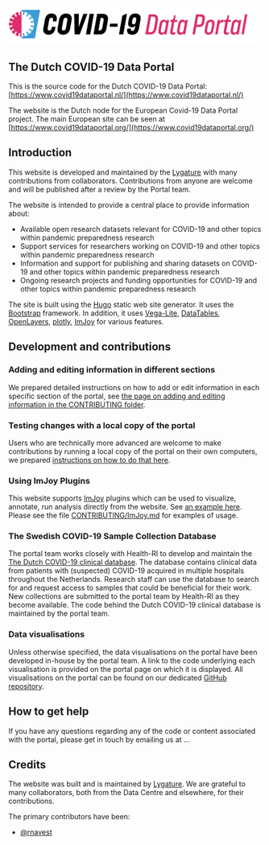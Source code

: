 # ![The Dutch COVID-19 Data Portal](static/img/logos/european_covid19dataportal.svg)

## The Dutch COVID-19 Data Portal

This is the source code for the Dutch COVID-19 Data Portal:
[https://www.covid19dataportal.nl/](https://www.covid19dataportal.nl/)

The website is the Dutch node for the European Covid-19 Data Portal project.
The main European site can be seen at [https://www.covid19dataportal.org/](https://www.covid19dataportal.org/)

## Introduction

This website is developed and maintained by the [Lygature](https://www.lygature.org/) with many contributions from collaborators. Contributions from anyone are welcome and will be published after a review by the Portal team.

The website is intended to provide a central place to provide information about:

- Available open research datasets relevant for COVID-19 and other topics within pandemic preparedness research
- Support services for researchers working on COVID-19 and other topics within pandemic preparedness research
- Information and support for publishing and sharing datasets on COVID-19 and other topics within pandemic preparedness research
- Ongoing research projects and funding opportunities for COVID-19 and other topics within pandemic preparedness research

The site is built using the [Hugo](https://gohugo.io/) static web site generator.
It uses the [Bootstrap](https://getbootstrap.com/) framework. In addition, it uses [Vega-Lite](https://vega.github.io/vega-lite/), [DataTables](https://datatables.net/), [OpenLayers](https://openlayers.org/), [plotly](https://plotly.com/), [ImJoy](https://imjoy.io/) for various features.

## Development and contributions

### Adding and editing information in different sections

We prepared detailed instructions on how to add or edit information in each specific section of the portal, see [the page on adding and editing information in the CONTRIBUTING folder](https://github.com/ScilifelabDataCentre/covid-portal/blob/develop/CONTRIBUTING/adding_editing_information.md).

### Testing changes with a local copy of the portal

Users who are technically more advanced are welcome to make contributions by running a local copy of the portal on their own computers, we prepared [instructions on how to do that here](https://github.com/ScilifelabDataCentre/covid-portal/blob/develop/CONTRIBUTING/running_a_local_copy.md).

### Using ImJoy Plugins

This website supports [ImJoy](https://imjoy.io) plugins which can be used to visualize, annotate, run analysis directly from the website. See [an example here](https://covid19dataportal.se/highlights/immunofluorescence/). Please see the file [CONTRIBUTING/ImJoy.md](https://github.com/ScilifelabDataCentre/covid-portal/blob/develop/CONTRIBUTING/ImJoy.md) for examples of usage.

### The Swedish COVID-19 Sample Collection Database

The portal team works closely with Health-RI to develop and maintain the [The Dutch COVID-19 clinical database](https://covid19initiatives.health-ri.nl/p/Dashboard). The database contains clinical data from patients with (suspected) COVID-19 acquired in multiple hospitals throughout the Netherlands. Research staff can use the database to search for and request access to samples that could be beneficial for their work. New collections are submitted to the portal team by Health-RI as they become available. The code behind the Dutch COVID-19 clinical database is maintained by the portal team.

### Data visualisations

Unless otherwise specified, the data visualisations on the portal have been developed in-house by the portal team. A link to the code underlying each visualisation is provided on the portal page on which it is displayed. All visualisations on the portal can be found on our dedicated [GitHub repository](https://github.com/ScilifelabDataCentre/covid-portal-visualisations).

## How to get help

If you have any questions regarding any of the code or content associated with the portal, please get in touch by emailing us at ...

## Credits

The website was built and is maintained by [Lygature](https://www.lygature.org/). We are grateful to many collaborators, both from the Data Centre and elsewhere, for their contributions.

The primary contributors have been:

- [@rnavest](https://github.com/rnavest)
